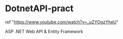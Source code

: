 # DotnetAPI-pract
ref "https://www.youtube.com/watch?v=_uZYOgzYheU"

ASP .NET Web API & Entity Framework
